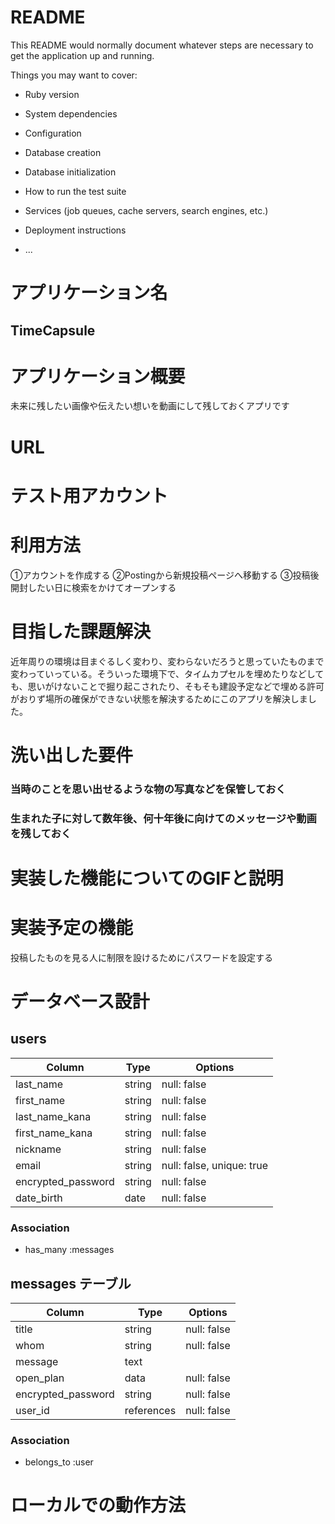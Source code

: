 # README

This README would normally document whatever steps are necessary to get the
application up and running.

Things you may want to cover:

* Ruby version

* System dependencies

* Configuration

* Database creation

* Database initialization

* How to run the test suite

* Services (job queues, cache servers, search engines, etc.)

* Deployment instructions

* ...



# アプリケーション名
## TimeCapsule

# アプリケーション概要
未来に残したい画像や伝えたい想いを動画にして残しておくアプリです

# URL

# テスト用アカウント

# 利用方法
①アカウントを作成する
②Postingから新規投稿ページへ移動する
③投稿後開封したい日に検索をかけてオープンする

# 目指した課題解決
近年周りの環境は目まぐるしく変わり、変わらないだろうと思っていたものまで変わっていっている。そういった環境下で、タイムカプセルを埋めたりなどしても、思いがけないことで掘り起こされたり、そもそも建設予定などで埋める許可がおりず場所の確保ができない状態を解決するためにこのアプリを解決しました。

# 洗い出した要件
### 当時のことを思い出せるような物の写真などを保管しておく
### 生まれた子に対して数年後、何十年後に向けてのメッセージや動画を残しておく

# 実装した機能についてのGIFと説明

# 実装予定の機能
投稿したものを見る人に制限を設けるためにパスワードを設定する

# データベース設計
## users
| Column             | Type   | Options                   | 
| ------------------ | ------ | ------------------------- | 
| last_name          | string | null: false               | 
| first_name         | string | null: false               | 
| last_name_kana     | string | null: false               | 
| first_name_kana    | string | null: false               | 
| nickname           | string | null: false               | 
| email              | string | null: false, unique: true | 
| encrypted_password | string | null: false               | 
| date_birth         | date   | null: false               | 

### Association
- has_many :messages

## messages テーブル
| Column             | Type       | Options     | 
| ------------------ | ---------- | ----------- | 
| title              | string     | null: false | 
| whom               | string     | null: false | 
| message            | text       |             | 
| open_plan          | data       | null: false | 
| encrypted_password | string     | null: false | 
| user_id            | references | null: false | 

### Association
- belongs_to :user

# ローカルでの動作方法